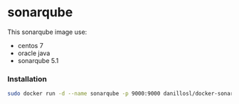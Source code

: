 # sonarqube
This sonarqube image use:
  - centos 7
  - oracle java
  - sonarqube 5.1


### Installation

```sh
sudo docker run -d --name sonarqube -p 9000:9000 danillosl/docker-sonarqube
```
